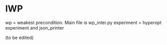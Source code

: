 # IWP
wp = weakest precondition. Main file is wp_inter.py
experiment = hyperopt experiment and json_printer

(to be edited)
